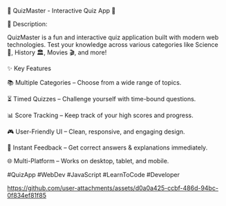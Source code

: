 🎯 QuizMaster - Interactive Quiz App 🚀

📌 Description:

QuizMaster is a fun and interactive quiz application built with modern web technologies. Test your knowledge across various categories like Science 🧪, History 🏛️, Movies 🎬, and more!

✨ Key Features

📚 Multiple Categories – Choose from a wide range of topics.

⏳ Timed Quizzes – Challenge yourself with time-bound questions.

📊 Score Tracking – Keep track of your high scores and progress.

🎮 User-Friendly UI – Clean, responsive, and engaging design.

🔔 Instant Feedback – Get correct answers & explanations immediately.

🌐 Multi-Platform – Works on desktop, tablet, and mobile.

#QuizApp 
#WebDev
#JavaScript 
#LearnToCode
#Developer

https://github.com/user-attachments/assets/d0a0a425-ccbf-486d-94bc-0f834ef81f85
